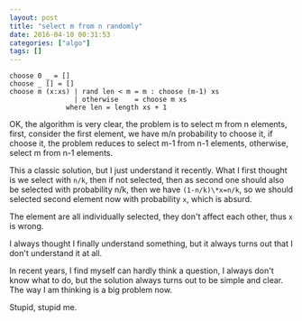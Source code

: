 ```yaml
---
layout: post
title: "select m from n randomly"
date: 2016-04-10 00:31:53
categories: ["algo"]
tags: []
---
```


```
choose 0 _ = []
choose _ [] = []
choose m (x:xs) | rand len < m = m : choose (m-1) xs
                | otherwise    = choose m xs
              where len = length xs + 1
```

OK, the algorithm is very clear, the problem is to select m from n elements,
first, consider the first element, we have m/n probability to choose it, if
choose it, the problem reduces to select m-1 from n-1 elements, otherwise,
select m from n-1 elements.

This a classic solution, but I just understand it recently. What I first thought
is we select with `n/k`, then if not selected, then as second one should also be
selected with probability n/k, then we have `(1-n/k)\*x=n/k`, so we should selected
second element now with probability `x`, which is absurd.

The element are all individually selected, they don't affect each other, thus
`x` is wrong.

I always thought I finally understand something, but it always turns out
that I don't understand it at all.

In recent years, I find myself can hardly think a question, I always don't know
what to do, but the solution always turns out to be simple and clear. The way
I am thinking is a big problem now.

Stupid, stupid me.
